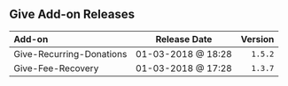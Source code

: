 ## Give Add-on Releases

| Add-on   |      Release Date |  Version |
|:----------|:-------------:|------:|
| Give-Recurring-Donations | 01-03-2018 @ 18:28 | `1.5.2` |
| Give-Fee-Recovery | 01-03-2018 @ 17:28 | `1.3.7` |